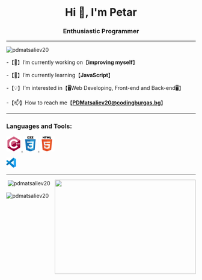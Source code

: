 <h1 align="center">Hi 👋, I'm Petar</h1>
<h3 align="center">Enthusiastic Programmer</h3>

<hr>

<p align="left"> <img src="https://komarev.com/ghpvc/?username=pdmatsaliev20&label=Profile%20views&color=0e75b6&style=flat" alt="pdmatsaliev20" /> </p>

-【🔭】I’m currently working on【**improving myself**】

-【🌱】I’m currently learning【**JavaScript**】

-【💡】I’m interested in【🖥️Web Developing, Front-end and Back-end🖥️】

-【📫】How to reach me【**PDMatsaliev20@codingburgas.bg**】

<hr>

<h3 align="left">Languages and Tools:</h3>

<p align="left"> <a href="https://www.w3schools.com/cpp/" target="_blank"> <img src="https://raw.githubusercontent.com/devicons/devicon/master/icons/cplusplus/cplusplus-original.svg" alt="cplusplus" width="40" height="40"/> </a> <a href="https://www.w3schools.com/css/" target="_blank"> <img src="https://raw.githubusercontent.com/devicons/devicon/master/icons/css3/css3-original-wordmark.svg" alt="css3" width="40" height="40"/> </a> <a href="https://www.w3.org/html/" target="_blank"> <img src="https://raw.githubusercontent.com/devicons/devicon/master/icons/html5/html5-original-wordmark.svg" alt="html5" width="40" height="40"/> </a> </p> <a target="_blank" rel="noopener noreferrer" href="https://raw.githubusercontent.com/github/explore/80688e429a7d4ef2fca1e82350fe8e3517d3494d/topics/visual-studio-code/visual-studio-code.png"><img alt="Visual Studio Code" width="26px" src="https://raw.githubusercontent.com/github/explore/80688e429a7d4ef2fca1e82350fe8e3517d3494d/topics/visual-studio-code/visual-studio-code.png"></a>

<hr>

<img align="right" height="250" width="375" alt="" src="https://i.pinimg.com/originals/e4/26/70/e426702edf874b181aced1e2fa5c6cde.gif" data-canonical-src="https://challengepost-s3-challengepost.netdna-ssl.com/photos/production/software_photos/000/456/275/datas/original.gif" style="max-width: 100%;">

<p>&nbsp;<img align="center" src="https://github-readme-stats.vercel.app/api?username=pdmatsaliev20&show_icons=true&locale=en" alt="pdmatsaliev20" /></p>

<p><img align="center" src="https://github-readme-streak-stats.herokuapp.com/?user=pdmatsaliev20&" alt="pdmatsaliev20" /></p>
